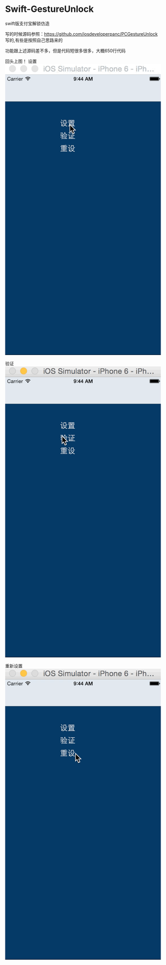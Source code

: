 # Swift-GestureUnlock
swift版支付宝解锁仿造

写的时候源码参照：https://github.com/iosdeveloperpanc/PCGestureUnlock 写的,有些是按照自己思路来的  <br>

功能跟上述源码差不多，但是代码短很多很多，大概650行代码<br>

回头上图！
设置<br>
![](https://github.com/csjlengxiang/Swift-GestureUnlock/blob/master/设置.gif)<br>

验证<br>
![](https://github.com/csjlengxiang/Swift-GestureUnlock/blob/master/验证.gif)<br>

重新设置<br>
![](https://github.com/csjlengxiang/Swift-GestureUnlock/blob/master/重新设置.gif)<br>

